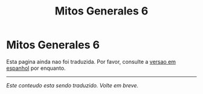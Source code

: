 ﻿---
title: Mitos Generales 6
---

<!-- TODO: translation missing -->

# Mitos Generales 6

Esta pagina ainda nao foi traduzida. Por favor, consulte a [versao em espanhol](/es/mitos-generales-6) por enquanto.

---

*Este conteudo esta sendo traduzido. Volte em breve.*
